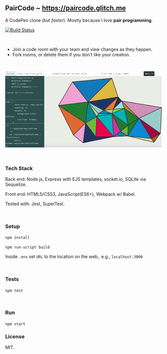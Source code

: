 
## PairCode ~ https://paircode.glitch.me

A CodePen clone (but _faster_). Mostly because I love __pair programming__.

[![Build Status](https://travis-ci.org/healeycodes/PairCode.svg?branch=master)](https://travis-ci.org/healeycodes/PairCode)

<br>

- Join a code room with your team and view changes as they happen.
- Fork rooms, or delete them if you don't like your creation.

<br>

![preview image](https://raw.githubusercontent.com/healeycodes/paircode/master/public/img/preview.png "Image of a room on Deux Codes")

<br>

### Tech Stack

Back end: Node.js, Express with EJS templates, socket.io, SQLite via Sequelize.

Front end: HTML5/CSS3, JavaScript(ES6+), Webpack w/ Babel.

Tested with: Jest, SuperTest.

<br>

### Setup

`npm install`

`npm run-script build`

Inside `.env` set `URL` to the location on the web,. e.g., `localhost:3000`

<br>

### Tests

`npm test`

<br>

### Run

`npm start`

### License

MIT.
